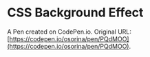 # CSS Background Effect

A Pen created on CodePen.io. Original URL: [https://codepen.io/osorina/pen/PQdMOO](https://codepen.io/osorina/pen/PQdMOO).

